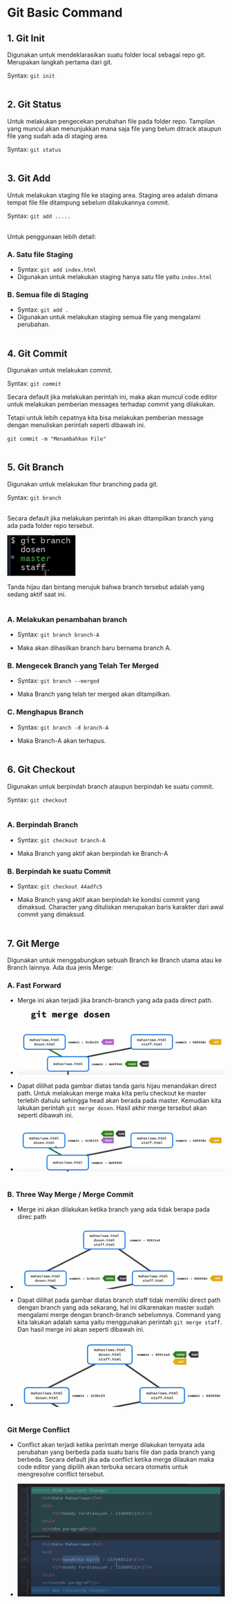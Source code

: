 # Git Basic Command

## 1.  Git Init

Digunakan untuk mendeklarasikan suatu folder local sebagai repo git. Merupakan langkah pertama dari git.
    
Syntax: `git init`<br /><br />
## 2. Git Status

Untuk melakukan pengecekan perubahan file pada folder repo. Tampilan yang muncul akan menunjukkan mana saja file yang belum ditrack ataupun file yang sudah ada di staging area.

Syntax: `git status`<br /><br />
## 3. Git Add

Untuk melakukan staging file ke staging area. Staging area adalah dimana tempat file file ditampung sebelum dilakukannya commit.

Syntax: `git add .....`<br /><br />

Untuk penggunaan lebih detail:

### A. Satu file Staging

* Syntax: `git add index.html`
* Digunakan untuk melakukan staging hanya satu file yaitu `index.html`

### B. Semua file di Staging

* Syntax: `git add .`
* Digunakan untuk melakukan staging semua file yang mengalami perubahan.<br /><br />

## 4. Git Commit

Digunakan untuk melakukan commit.

Syntax: `git commit`

Secara default jika melakukan perintah ini, maka akan muncul code editor untuk melakukan pemberian messages terhadap commit yang dilakukan.

Tetapi untuk lebih cepatnya kita bisa melakukan pemberian message dengan menuliskan perintah seperti dibawah ini.

`git commit -m "Menambahkan File"`<br /><br />

## 5. Git Branch

Digunakan untuk melakukan fitur branching pada git. 

Syntax: `git branch`<br /><br />

Secara default jika melakukan perintah ini akan ditampilkan branch yang ada pada folder repo tersebut.

![Git Branch Default](images/git-branch.PNG)

Tanda hijau dan bintang merujuk bahwa branch tersebut adalah yang sedang aktif saat ini.<br /><br />

### A. Melakukan penambahan branch

* Syntax: `git branch branch-A`

* Maka akan dihasilkan branch baru bernama branch A.

### B. Mengecek Branch yang Telah Ter Merged

* Syntax: `git branch --merged`

* Maka Branch yang telah ter merged akan ditampilkan.

### C. Menghapus Branch

* Syntax: `git branch -d branch-A`

* Maka Branch-A akan terhapus.<br /><br />

## 6. Git Checkout
 
Digunakan untuk berpindah branch ataupun berpindah ke suatu commit.

Syntax: `git checkout`<br /><br />

### A. Berpindah Branch

* Syntax: `git checkout branch-A`

* Maka Branch yang aktif akan berpindah ke Branch-A

### B. Berpindah ke suatu Commit

* Syntax: `git checkout 44adfc5`

* Maka Branch yang aktif akan berpindah ke kondisi commit yang dimaksud. Character yang dituliskan merupakan baris karakter dari awal commit yang dimaksud.<br /><br />

## 7. Git Merge

Digunakan untuk menggabungkan sebuah Branch ke Branch utama atau ke Branch lainnya. Ada dua jenis Merge:

### A. Fast Forward
* Merge ini akan terjadi jika branch-branch yang ada pada direct path.

* ![Git Merge Fast Forward](images/git-merge-fast-forward.PNG)

* Dapat dilihat pada gambar diatas tanda garis hijau menandakan direct path. Untuk melakukan merge maka kita perlu checkout ke master terlebih dahulu sehingga head akan berada pada master. Kemudian kita lakukan perintah `git merge dosen`. Hasil akhir merge tersebut akan seperti dibawah ini.

* ![Git Merge Fast Forward Result](images/git-merge-fast-forward-result.PNG)<br /><br />


### B. Three Way Merge / Merge Commit
* Merge ini akan dilakukan ketika branch yang ada tidak berapa pada direc path

* ![Git Merge Three Way](images/git-three-way-merge.PNG)

* Dapat dilihat pada gambar diatas branch staff tidak memiliki direct path dengan branch yang ada sekarang, hal ini dikarenakan master sudah mengalami merge dengan branch-branch sebelumnya. Command yang kita lakukan adalah sama yaitu menggunakan perintah `git merge staff`. Dan hasil merge ini akan seperti dibawah ini.

* ![Git Merge Three Way Result](images/git-three-way-merge-result.PNG)<br /><br />

### Git Merge Conflict

* Conflict akan terjadi ketika perintah merge dilakukan ternyata ada perubahan yang berbeda pada suatu baris file dan pada branch yang berbeda. Secara default jika ada conflict ketika merge dilaukan maka code editor yang dipilih akan terbuka secara otomatis untuk mengresolve conflict tersebut.

* ![Git Conflict](images/git-conflict.PNG)<br /><br />